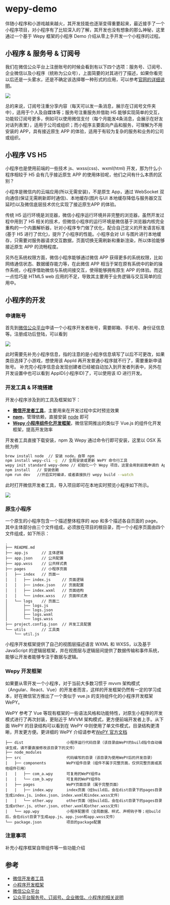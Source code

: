 # wepy-demo

伴随小程序和小游戏越来越火，其开发技能也逐渐变得重要起来，最近接手了一个小程序项目，对小程序有了比较深入的了解，其开发也没有想象的那么神秘，这里通过一个基于 Wepy 框架的小程序 Demo 介绍从零上手开发一个小程序的过程。


## 小程序 & 服务号 & 订阅号

我们在微信公众平台上注册账号的时候会看到有以下四个选项：服务号、订阅号、企业微信以及小程序（统称为公众号），上面简要的对其进行了描述，如果你看完以后还是一头雾水，还是不确定该选择哪一种形式的应用，可以参考[官网的详细说明](http://kf.qq.com/faq/170815aUZjeQ170815mU7bI7.html)。

![](http://7xry05.com1.z0.glb.clouddn.com/201808221632_638.png)

总的来说，订阅号注重分享内容（每天可以发一条消息，展示在订阅号文件夹中），适用于个人及自媒体等；服务号注重服务并借助 H5 能够实现简单的交互，功能较订阅号更多，例如可以使用微信支付（每个月能发4条消息，会展示在好友对话列表里），适用于公司或组织；而小程序主要面向产品和服务，可理解为不用安装的 APP，具有接近原生 APP 的体验，适用于有较为复杂的服务和业务的公司或组织。



## 小程序 VS H5

小程序也是使用前端的一些技术 js、wxss(css)、wxml(html) 开发，那为什么小程序相较于 H5 会有几乎接近原生 APP 的使用体验呢，他们之间有什么本质的区别？

小程序是微信内的云端应用(所以无需安装)，不是原生 App，通过 WebSocket 双向通信(保证无需刷新即时通信)、本地缓存(图片与UI 本地缓存降低与服务器交互延时)以及微信底层技术优化实现了接近原生APP 的体验。

传统 H5 运行环境是浏览器，微信小程序运行环境并非完整的浏览器，虽然开发过程中用到了 H5 相关的技术，但微信小程序的运行环境是微信基于浏览器内核完全重构的一个内置解析器，针对小程序专门做了优化，配合自己定义的开发语言标准(基于 H5 进行了优化)，提升了小程序的性能。小程序会对 UI 与图片进行本地缓存，只需要对服务器请求交互数据，页面切换无需刷新和重新渲染，所以体验能够接近原生 APP 的流畅程度。

另外在系统权限方面，微信小程序能够通过微信 APP 获得更多的系统权限，比如网络通信状态、数据缓存能力等，在此微信 APP 相当于架在原有系统中的新的操作系统，小程序借助微信与系统间接交互，使得能够拥有原生 APP 的体验。而这一点恰巧是 HTML5 web 应用的不足，导致其主要用于业务逻辑与交互简单的应用中。



## 小程序的开发

### 申请账号

首先到[微信公众平台](https://mp.weixin.qq.com)申请一个小程序开发者账号，需要邮箱、手机号、身份证信息等。注册成功后登陆，可以看到

![](http://7xry05.com1.z0.glb.clouddn.com/201808221627_842.png)

此时需要先补充小程序信息，指的注意的是小程序信息填写了以后不可更改，如果类目选择了小游戏，想使用该 AppId 再开发普通小程序就不行了，需要重新申请账号。
补充完小程序信息会发现创建者已经被自动加入到开发者列表中，另外在开发设置中也可以看到 AppID(小程序ID)了，可以使用该 ID 进行开发。


### 开发工具 & 环境搭建

开发小程序涉及到的工具及框架如下：

- **[微信开发者工具](https://developers.weixin.qq.com/miniprogram/dev/devtools/devtools.html)**，主要用来在开发过程中实时预览效果
- **[npm](https://www.npmjs.com/)**，管理依赖，直接安装 [node](https://nodejs.org/en/) 即可
- **[Wepy 小程序组件化开发框架](https://tencent.github.io/wepy/index.html)**，微信官网推出的类似于 Vue.js 的组件化开发框架，提高开发效率

开发者工具直接下载安装，npm 及 Wepy 通过命令行即可安装，这里以 OSX 系统为例

```bash
brew install node  // 安装 node，自带 npm
npm install wepy-cli -g  // 全局安装或更新 WePY 命令行工具
wepy init standard wepy-demo // 初始化一个 Wepy 项目，这里会用到前面申请的 AppID
npm install   // 安装依赖 
npm run dev   //开启实时编译，或者直接执行 wepy build --watch
```

此时打开微信开发者工具，导入项目即可在本地实时预览小程序如下所示。

![](http://7xry05.com1.z0.glb.clouddn.com/201808221751_748.png)


### 原生小程序

一个原生的小程序包含一个描述整体程序的 app 和多个描述各自页面的 page。其中主体部分由三个文件组成，必须放在项目的根目录，而一个小程序页面由四个文件组成，如下所示：

```
.
├── README.md
├── app.js      // 主体逻辑
├── app.json    // 公共配置
├── app.wxss    // 公共样式表
├── pages       // 小程序页面
│   ├── index   // 页面一
│   │   ├── index.js     // 页面逻辑
│   │   ├── index.json   // 页面配置
│   │   ├── index.wxml   // 页面结构
│   │   └── index.wxss   // 页面样式表
│   └── logs    // 页面二
│       ├── logs.js
│       ├── logs.json
│       ├── logs.wxml
│       └── logs.wxss
├── project.config.json  // 开发工具配置
└── utils       // 工具类
    └── util.js
```

小程序开发框架提供了自己的视图层描述语言 WXML 和 WXSS，以及基于 JavaScript 的逻辑层框架，并在视图层与逻辑层间提供了数据传输和事件系统，能够让开发者能够专注于数据与逻辑。

### Wepy 开发框架

如果要从零开发一个小程序，对于当前大多数习惯于 mvvm 架构模式（Angular、React、Vue）的开发者而言，这样的开发框架仍然有一定的学习成本，好在微信官方推出了一个类似于 vue.js 的支持组件化的小程序开发框架 WePY。

WePY 参考了 Vue 等现有框架的一些语法风格和功能特性，对原生小程序的开发模式进行了再次封装，更贴近于 MVVM 架构模式，更方便前端开发者上手。从下面 WePY 的目录结构可以看到在 WePY 中则使用了单文件模式，目录结构更清晰，开发更方便。更详细的 WePY 介绍请参考[WePY 官方文档](https://tencent.github.io/wepy/index.html)

```
├── dist                   小程序运行代码目录（该目录由WePY的build指令自动编译生成，请不要直接修改该目录下的文件）
├── node_modules           
├── src                    代码编写的目录（该目录为使用WePY后的开发目录）
|   ├── components         WePY组件目录（组件不属于完整页面，仅供完整页面或其他组件引用）
|   |   ├── com_a.wpy      可复用的WePY组件a
|   |   └── com_b.wpy      可复用的WePY组件b
|   ├── pages              WePY页面目录（属于完整页面）
|   |   ├── index.wpy      index页面（经build后，会在dist目录下的pages目录生成index.js、index.json、index.wxml和index.wxss文件）
|   |   └── other.wpy      other页面（经build后，会在dist目录下的pages目录生成other.js、other.json、other.wxml和other.wxss文件）
|   └── app.wpy            小程序配置项（全局数据、样式、声明钩子等；经build后，会在dist目录下生成app.js、app.json和app.wxss文件）
└── package.json           项目的package配置
```


### 注意事项

补充小程序框架自带组件等一些功能介绍



## 参考

- [微信开发者工具](https://developers.weixin.qq.com/miniprogram/dev/devtools/devtools.html)
- [小程序开发框架](https://developers.weixin.qq.com/miniprogram/dev/framework/MINA.html)
- [微信公众平台](https://mp.weixin.qq.com/?url=%2Fwxopen%2Fcategory%3Faction%3Dget%26token%3D1820933982%26lang%3Dzh_CN)
- [公众平台服务号、订阅号、企业微信、小程序的相关说明](http://kf.qq.com/faq/170815aUZjeQ170815mU7bI7.html)